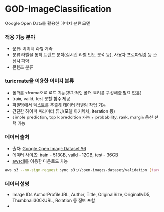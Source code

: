 # GOD-ImageClassification
Google Open Data를 활용한 이미지 분류 모델

### 적용 가능 분야
- 분류: 이미지 라벨 예측
- 분류 라벨을 통해 트렌드 분석(실시간 라벨 빈도 분석 등), 사용자 프로파일링 등 관심사 파악
- 콘텐츠 분류

### turicreate을 이용한 이미지 분류
- 폴더를 sframe으로 로드 가능(추가적인 폴더 트리를 구성해줄 필요 없음)
- train, vaild, test 분할 함수 제공
- 파일명에서 텍스트를 추출해 데이터 라벨링 작업 가능
- 간단한 하이퍼 파라미터 튜닝(모델 아키텍처, iteration 등)
- simple prediction, top k predcition 가능 + probability, rank, margin 옵션 선택 가능

### 데이터 출처
- 출처: [Google Open Image Dataset V6](https://storage.googleapis.com/openimages/web/index.html)
- 데이터 사이즈: train - 513GB, vaild - 12GB, test - 36GB
- [awscli](https://aws.amazon.com/ko/cli/)를 이용한 다운로드 가능
```bash
aws s3 --no-sign-request sync s3://open-images-dataset/validation [target_dir/validation]
```

### 데이터 설명
- Image IDs
  AuthorProfileURL, Author, Title, OriginalSize, OriginalMD5, Thumbnail300KURL, Rotation 등 정보 포함
- 
